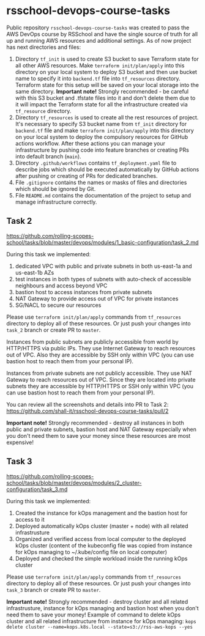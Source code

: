 # rsschool-devops-course-tasks

Public repository `rsschool-devops-course-tasks` was created to pass the AWS DevOps course by RSSchool and have the single source of truth for all up and running AWS resources and additional settings.
As of now project has next directories and files:
1. Directory `tf_init` is used to create S3 bucket to save Terraform state for all other AWS resources. Make `terraform init/plan/apply` into this directory on your local system to deploy S3 bucket and then use bucket name to specify it into `backend.tf` file into `tf_resources` directory. Terraform state for this setup will be saved on your local storage into the same directory.
**Important note!** Strongly recommended - be careful with this S3 bucket and .tfstate files into it and don't delete them due to it will impact the Terraform state for all the infrastructure created via `tf_resource` directory.
2. Directory `tf_resources` is used to create all the rest resources of project. It's necessary to specify S3 bucket name from `tf_init` directory for `backend.tf` file and make `terraform init/plan/apply` into this directory on your local system to deploy the compulsory resources for GitHub actions workflow. After these actions you can manage your infrastructure by pushing code into feature branches or creating PRs into default branch (`main`).
3. Directory `.github/workflows` contains `tf_deployment.yaml` file to describe jobs which should be executed automatically by GitHub actions after pushing or creating of PRs for dedicated branches.
4. File `.gitignore` contains the names or masks of files and directories which should be ignored by Git.
5. File `README.md` contains the documentation of the project to setup and manage infrastructure correctly.


## Task 2
https://github.com/rolling-scopes-school/tasks/blob/master/devops/modules/1_basic-configuration/task_2.md

During this task we implemented:
1. dedicated VPC with public and private subnets in both us-east-1a and us-east-1b AZs
2. test instances in both types of subnets with auto-check of accessible neighbours and access beyond VPC
3. bastion host to access instances from private subnets
4. NAT Gateway to provide access out of VPC for private instances
5. SG/NACL to secure our resources

Please use `terraform init/plan/apply` commands from `tf_resources` directory to deploy all of these resources. Or just push your changes into `task_2` branch or create PR to `master`.

Instances from public subnets are publicly accessible from world by HTTP/HTTPS via public IPs. They use Internet Gateway to reach resources out of VPC. Also they are accessible by SSH only within VPC (you can use bastion host to reach them from your personal IP).

Instances from private subnets are not publicly accessible. They use NAT Gateway to reach resources out of VPC. Since they are located into private subnets they are accessible by HTTP/HTTPS or SSH only within VPC (you can use bastion host to reach them from your personal IP).

You can review all the screenshots and details into PR to Task 2: https://github.com/shall-it/rsschool-devops-course-tasks/pull/2

**Important note!** Strongly recommended - destroy all instances in both public and private subnets, bastion host and NAT Gateway especially when you don't need them to save your money since these resources are most expensive!

## Task 3
https://github.com/rolling-scopes-school/tasks/blob/master/devops/modules/2_cluster-configuration/task_3.md

During this task we implemented:
1. Created the instance for kOps management and the bastion host for access to it
2. Deployed automatically kOps cluster (master + node) with all related infrastrusture
3. Organized and verified access from local computer to the deployed kOps cluster (content of the kubeconfig file was copied from instance for kOps managing to ~/.kube/config file on local computer)
4. Deployed and checked the simple workload inside the running kOps cluster

Please use `terraform init/plan/apply` commands from `tf_resources` directory to deploy all of these resources. Or just push your changes into `task_3` branch or create PR to `master`.

**Important note!** Strongly recommended - destroy cluster and all related infrastrusture, instance for kOps managing and bastion host when you don't need them to save your money!
Example of command to delete kOps cluster and all related infrastructure from instance for kOps managing: `kops delete cluster --name=kops.k8s.local --state=s3://rss-aws-kops --yes`